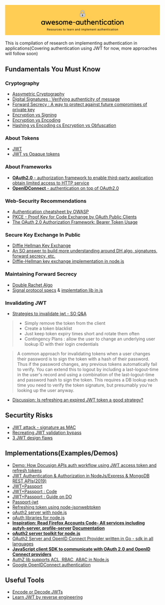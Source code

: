 ![Banner](./banner_awesome_authentication.png)

This is compilation of research on implementing authentication in applications(Covering authentication using JWT for now, more approaches will follow soon)

## Fundamentals You Must Know

### Cryptography

* [Assymetric Cryptography](https://en.wikipedia.org/wiki/Public-key_cryptography)
* [Digital Signatures : Verifying authenticity of message](https://en.wikipedia.org/wiki/Digital_signature)
* [Forward Secrecy :  A way to protect against future compromises of private key](https://en.wikipedia.org/wiki/Forward_secrecy)
* [Encryption vs Signing](https://stackoverflow.com/questions/454048/what-is-the-difference-between-encrypting-and-signing-in-asymmetric-encryption)
* [Encryption vs Encoding](https://stackoverflow.com/questions/4657416/difference-between-encoding-and-encryption)
* [Hashing vs Encoding cs Encryption vs Obfuscation](https://danielmiessler.com/study/encoding-encryption-hashing-obfuscation/)

### About Tokens

* [JWT](https://tools.ietf.org/html/rfc7519)
* [JWT vs Opaque tokens](https://medium.com/hackernoon/all-you-need-to-know-about-user-session-security-ee5245e6bdad)

### About Frameworks

* [**OAuth2.0** - authorization framework to enable third-party application obtain limited access to HTTP service](https://tools.ietf.org/html/rfc6749#section-4.1.3)
* [**OpenIDConnect** - authentication on top of OAuth2.0](https://openid.net/specs/openid-connect-core-1_0.html)

### Web-Security Recommendations

* [Authentication cheatsheet by OWASP](https://cheatsheetseries.owasp.org/cheatsheets/Authentication_Cheat_Sheet.html)
* [PKCE - Proof Key for Code Exchange by OAuth Public Clients](https://tools.ietf.org/html/rfc7636)
* [The OAuth 2.0 Authorization Framework: Bearer Token Usage](https://tools.ietf.org/html/rfc6750)

### Secure Key Exchange In Public

* [Diffie Hellman Key Exchange](https://en.wikipedia.org/wiki/Diffie%E2%80%93Hellman_key_exchange)
* [An SO answer to build more understanding around DH algo, signatures, forward secrecy, etc.](https://security.stackexchange.com/a/73132/229503)
* [Diffie-Hellman key exchange implementation in node.js](https://medium.com/@moghiny/diffie-hellman-key-exchange-theory-and-practice-with-node-js-ab2575e14e8)

### Maintaining Forward Secrecy

* [Double Rachet Algo](https://signal.org/docs/specifications/doubleratchet/)
* [Signal protocol specs](https://signal.org/docs/) & [implemtation lib in js](https://github.com/signalapp/libsignal-protocol-javascript)

### Invalidating JWT

* [Strategies to invalidate jwt - SO Q&A](https://stackoverflow.com/questions/21978658/invalidating-json-web-tokens)

> * Simply remove the token from the client
> * Create a token blacklist
> * Just keep token expiry times short and rotate them often
> * Contingency Plans : allow the user to change an underlying user lookup ID with their login credentials

> A common approach for invalidating tokens when a user changes their password is to sign the token with a hash of their password. Thus if the password changes, any previous tokens automatically fail to verify. You can extend this to logout by including a last-logout-time in the user's record and using a combination of the last-logout-time and password hash to sign the token. This requires a DB lookup each time you need to verify the token signature, but presumably you're looking up the user anyway.

* [Discussion: Is refreshing an expired JWT token a good strategy?](https://security.stackexchange.com/questions/119371/is-refreshing-an-expired-jwt-token-a-good-strategy)

## Securtity Risks

* [JWT attack - signature as MAC](https://snikt.net/blog/2019/05/16/jwt-signature-vs-mac-attacks/)
* [Recreating JWT validation bypass](https://insomniasec.com/cdn-assets/Insomnia_Security_-_JWT_Validation_Bypass_in_Auth0_Authentication_API.pdf)
* [3 JWT design flaws](https://rodarmer.squarespace.com/security-blog/2019/7/21/jwt-security-vulnerabilities)


## Implementations(Examples/Demos)

* [Demo: How Docusign APIs auth workflow using JWT access token and refresh tokens](https://developers.docusign.com/esign-rest-api/guides/authentication/oauth2-jsonwebtoken)
* [JWT Authentication & Authorization in NodeJs/Express & MongoDB REST APIs(2019)](https://medium.com/swlh/jwt-authentication-authorization-in-nodejs-express-mongodb-rest-apis-2019-ad14ec818122)
* [JWT+Passport](https://medium.com/front-end-weekly/learn-using-jwt-with-passport-authentication-9761539c4314)
* [JWT+Passport : Code](https://gist.github.com/ArVan/a8eb2bff9e453a1850d17dd3af1d0bea#file-app-js)
* [JWT+Passport : Guide on DO](https://www.digitalocean.com/community/tutorials/api-authentication-with-json-web-tokensjwt-and-passport)
* [Passport-jwt](https://github.com/mikenicholson/passport-jwt)
* [Refreshing token using node-jsonwebtoken](https://gist.github.com/ziluvatar/a3feb505c4c0ec37059054537b38fc48)
* [oAuth2 server with node.js](https://blog.cloudboost.io/how-to-make-an-oauth-2-server-with-node-js-a6db02dc2ce7)
* [oAuth libraries for node.js](https://oauth.net/code/nodejs/)
* **[Inspiration: Read Firefox Accounts Code- All services including autyh-server, profile-server](https://github.com/mozilla/fxa) [Documentation](https://mozilla.github.io/application-services/docs/accounts/welcome.html)**
* **[oAuth2 server toolkit for node.js](https://github.com/jaredhanson/oauth2orize)**
* [OAuth2 Server and OpenID Connect Provider written in Go - sdk in all languages](https://github.com/ory/hydra)
* **[JavaScript client SDK to communicate with OAuth 2.0 and OpenID Connect providers](https://github.com/openid/AppAuth-JS)**
* [AuthZ lib supports ACL, RBAC, ABAC in Node.js](https://github.com/casbin/node-casbin)
* [Google OpenIDConnect authentication](https://developers.google.com/identity/protocols/oauth2/openid-connect)

## Useful Tools

* [Encode or Decode JWTs](https://www.jsonwebtoken.io/)
* [Learn JWT by reverse engineering](https://github.com/gitcommitshow/auth-jwt)
